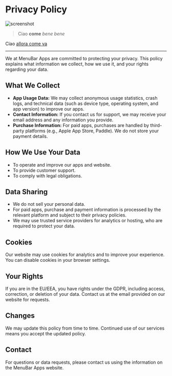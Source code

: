 # Privacy Policy

![screenshot](/images/privacy-policy-icon.png 'screenshot')

> Ciao **come** _bene bene_

Ciao [allora come va](https://example.com)

---

We at MenuBar Apps are committed to protecting your privacy. This policy explains what information we collect, how we use it, and your rights regarding your data.

## What We Collect

- **App Usage Data:** We may collect anonymous usage statistics, crash logs, and technical data (such as device type, operating system, and app version) to improve our apps.
- **Contact Information:** If you contact us for support, we may receive your email address and any information you provide.
- **Purchase Information:** For paid apps, purchases are handled by third-party platforms (e.g., Apple App Store, Paddle). We do not store your payment details.

## How We Use Your Data

- To operate and improve our apps and website.
- To provide customer support.
- To comply with legal obligations.

## Data Sharing

- We do not sell your personal data.
- For paid apps, purchase and payment information is processed by the relevant platform and subject to their privacy policies.
- We may use trusted service providers for analytics or hosting, who are required to protect your data.

## Cookies

Our website may use cookies for analytics and to improve your experience. You can disable cookies in your browser settings.

## Your Rights

If you are in the EU/EEA, you have rights under the GDPR, including access, correction, or deletion of your data. Contact us at the email provided on our website for requests.

## Changes

We may update this policy from time to time. Continued use of our services means you accept the updated policy.

## Contact

For questions or data requests, please contact us using the information on the MenuBar Apps website.
